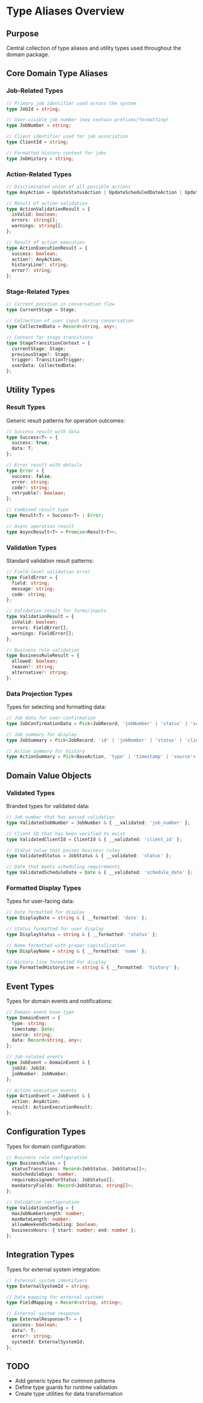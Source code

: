 # Type Aliases Overview

## Purpose
Central collection of type aliases and utility types used throughout the domain package.

## Core Domain Type Aliases

### Job-Related Types
```typescript
// Primary job identifier used across the system
type JobId = string;

// User-visible job number (may contain prefixes/formatting)
type JobNumber = string;

// Client identifier used for job association
type ClientId = string;

// Formatted history content for jobs
type JobHistory = string;
```

### Action-Related Types
```typescript
// Discriminated union of all possible actions
type AnyAction = UpdateStatusAction | UpdateScheduledDateAction | UpdateAssigneeAction | AddNoteAction;

// Result of action validation
type ActionValidationResult = {
  isValid: boolean;
  errors: string[];
  warnings: string[];
};

// Result of action execution
type ActionExecutionResult = {
  success: boolean;
  action?: AnyAction;
  historyLine?: string;
  error?: string;
};
```

### Stage-Related Types
```typescript
// Current position in conversation flow
type CurrentStage = Stage;

// Collection of user input during conversation
type CollectedData = Record<string, any>;

// Context for stage transitions
type StageTransitionContext = {
  currentStage: Stage;
  previousStage?: Stage;
  trigger: TransitionTrigger;
  userData: CollectedData;
};
```

## Utility Types

### Result Types
Generic result patterns for operation outcomes:

```typescript
// Success result with data
type Success<T> = {
  success: true;
  data: T;
};

// Error result with details
type Error = {
  success: false;
  error: string;
  code?: string;
  retryable?: boolean;
};

// Combined result type
type Result<T> = Success<T> | Error;

// Async operation result
type AsyncResult<T> = Promise<Result<T>>;
```

### Validation Types
Standard validation result patterns:

```typescript
// Field-level validation error
type FieldError = {
  field: string;
  message: string;
  code: string;
};

// Validation result for forms/inputs
type ValidationResult = {
  isValid: boolean;
  errors: FieldError[];
  warnings: FieldError[];
};

// Business rule validation
type BusinessRuleResult = {
  allowed: boolean;
  reason?: string;
  alternative?: string;
};
```

### Data Projection Types
Types for selecting and formatting data:

```typescript
// Job data for user confirmation
type JobConfirmationData = Pick<JobRecord, 'jobNumber' | 'status' | 'scheduledDate' | 'assignee'>;

// Job summary for display
type JobSummary = Pick<JobRecord, 'id' | 'jobNumber' | 'status' | 'clientId'>;

// Action summary for history
type ActionSummary = Pick<BaseAction, 'type' | 'timestamp' | 'source'>;
```

## Domain Value Objects

### Validated Types
Branded types for validated data:

```typescript
// Job number that has passed validation
type ValidatedJobNumber = JobNumber & { __validated: 'job_number' };

// Client ID that has been verified to exist
type ValidatedClientId = ClientId & { __validated: 'client_id' };

// Status value that passes business rules
type ValidatedStatus = JobStatus & { __validated: 'status' };

// Date that meets scheduling requirements
type ValidatedScheduleDate = Date & { __validated: 'schedule_date' };
```

### Formatted Display Types
Types for user-facing data:

```typescript
// Date formatted for display
type DisplayDate = string & { __formatted: 'date' };

// Status formatted for user display
type DisplayStatus = string & { __formatted: 'status' };

// Name formatted with proper capitalization
type DisplayName = string & { __formatted: 'name' };

// History line formatted for display
type FormattedHistoryLine = string & { __formatted: 'history' };
```

## Event Types
Types for domain events and notifications:

```typescript
// Domain event base type
type DomainEvent = {
  type: string;
  timestamp: Date;
  source: string;
  data: Record<string, any>;
};

// Job-related events
type JobEvent = DomainEvent & {
  jobId: JobId;
  jobNumber: JobNumber;
};

// Action execution events
type ActionEvent = JobEvent & {
  action: AnyAction;
  result: ActionExecutionResult;
};
```

## Configuration Types
Types for domain configuration:

```typescript
// Business rule configuration
type BusinessRules = {
  statusTransitions: Record<JobStatus, JobStatus[]>;
  maxScheduleDays: number;
  requireAssigneeForStatus: JobStatus[];
  mandatoryFields: Record<JobStatus, string[]>;
};

// Validation configuration
type ValidationConfig = {
  maxJobNumberLength: number;
  maxNoteLength: number;
  allowWeekendScheduling: boolean;
  businessHours: { start: number; end: number };
};
```

## Integration Types
Types for external system integration:

```typescript
// External system identifiers
type ExternalSystemId = string;

// Data mapping for external systems
type FieldMapping = Record<string, string>;

// External system response
type ExternalResponse<T> = {
  success: boolean;
  data?: T;
  error?: string;
  systemId: ExternalSystemId;
};
```

## TODO
- Add generic types for common patterns
- Define type guards for runtime validation
- Create type utilities for data transformation
